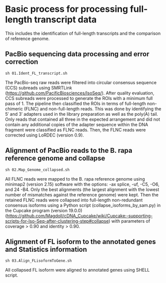 # Basic process for processing full-length transcript data
This includes the identification of full-length transcripts and the comparison of reference genome.
## PacBio sequencing data processing and error correction
`sh 01.Ident_FL_transcript.sh`

The PacBio-seq raw reads were filtered into circular consensus sequence (CCS) subreads using SMRTLink (https://github.com/PacificBiosciences/IsoSeq/). After quality evaluation, CCS subreads were processed to generate the ROIs with a minimum full pass of 1. The pipeline then classified the ROIs in terms of full-length non-chimeric (FLNC) and non-full-length reads. This was done by identifying the 5′ and 3′ adapters used in the library preparation as well as the poly(A) tail. Only reads that contained all three in the expected arrangement and did not contain any additional copies of the adapter sequence within the DNA fragment were classified as FLNC  reads. Then, the FLNC reads were corrected using LoRDEC (version 0.9).
## Alignment of PacBio reads to the B. rapa reference genome and collapse
`sh 02.Map_Genome_collapsed.sh`

All FLNC reads were mapped to the B. rapa reference genome using minimap2 (version 2.15) software with the options: -ax splice, -uf, -C5, -O6, and 24 -B4. Only the best alignments (the largest alignment with the lowest number of mismatches against the reference genome) were kept. Then the retained FLNC reads were collapsed into full-length non-redundant consensus isoforms using a Python script (collapse_isoforms_by_sam.py) in the Cupcake program (version 19.0.0) (https://github.com/Magdoll/cDNA_Cupcake/wiki/Cupcake:-supporting-scripts-for-Iso-Seq-after-clustering-step#collapse) with parameters of coverage > 0.90 and identity > 0.90.
## Alignment of FL isoform to the annotated genes and Statistics information
`sh 03.Align_FLisoformToGene.sh`

All collapsed FL isoform were aligned to annotated genes using SHELL script.
